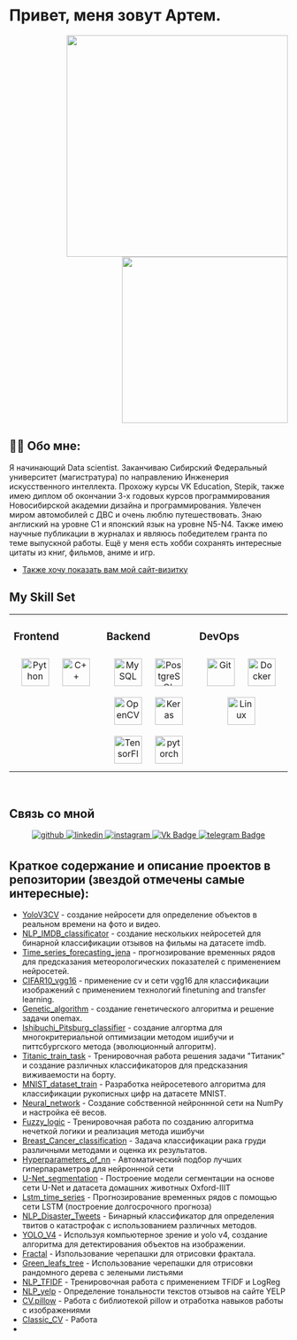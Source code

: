 # Привет, меня зовут Артем.
<div id="header" align="right">
  <img src="https://media.giphy.com/media/v1.Y2lkPTc5MGI3NjExa3duZGRwOThmcDI2emZxbDVnejNoOTRoajZkbGJrbzd3Y2pvMHBndyZlcD12MV9pbnRlcm5hbF9naWZfYnlfaWQmY3Q9Zw/qgQUggAC3Pfv687qPC/giphy.gif" width="400"/>
  <img src="https://media.giphy.com/media/11GS6sBCY87K9LmCQe/giphy.gif?cid=ecf05e479o8fn9zoxsod19lgs2g7nxh2rejxgk504x54qedu&ep=v1_gifs_search&rid=giphy.gif&ct=g" width="300"/>
</div>
</p>

## 👨‍💻 Обо мне:
Я начинающий Data scientist. Заканчиваю Сибирский Федеральный университет (магистратура) по направлению Инженерия искусственного интеллекта.
Прохожу курсы VK Education, Stepik, также имею диплом об окончании 3-х годовых курсов программирования Новосибирской академии дизайна и программирования.
Увлечен миром автомобилей с ДВС и очень люблю путешествовать. Знаю англиский на уровне C1 и японский язык на уровне N5-N4. Также имею научные публикации в журналах и являюсь победителем гранта по теме выпускной работы.
Ещё у меня есть хобби сохранять интересные цитаты из книг, фильмов, аниме и игр.

* [Также хочу показать вам мой сайт-визитку](https://sites.google.com/view/avgitincv/%D0%BE%D0%B1%D0%BE-%D0%BC%D0%BD%D0%B5)

## My Skill Set  
<table><tr><td valign="top" width="33%">



### Frontend  
<div align="center">  
<a href="https://www.python.org/" target="_blank"><img style="margin: 10px" src="https://profilinator.rishav.dev/skills-assets/python-original.svg" alt="Python" height="50" /></a>  
<a href="https://www.cplusplus.com/" target="_blank"><img style="margin: 10px" src="https://profilinator.rishav.dev/skills-assets/cplusplus-original.svg" alt="C++" height="50" /></a>  
</div>

</td><td valign="top" width="33%">



### Backend  
<div align="center">  
<a href="https://www.mysql.com/" target="_blank"><img style="margin: 10px" src="https://profilinator.rishav.dev/skills-assets/mysql-original-wordmark.svg" alt="MySQL" height="50" /></a>  
<a href="https://www.postgresql.org/" target="_blank"><img style="margin: 10px" src="https://profilinator.rishav.dev/skills-assets/postgresql-original-wordmark.svg" alt="PostgreSQL" height="50" /></a>  
<a href="https://opencv.org/" target="_blank"><img style="margin: 10px" src="https://profilinator.rishav.dev/skills-assets/opencv-icon.svg" alt="OpenCV" height="50" /></a>  
<a href="https://keras.io/" target="_blank"><img style="margin: 10px" src="https://profilinator.rishav.dev/skills-assets/keras.png" alt="Keras" height="50" /></a>  
<a href="https://www.tensorflow.org/" target="_blank"><img style="margin: 10px" src="https://profilinator.rishav.dev/skills-assets/tensorflow-icon.svg" alt="TensorFlow" height="50" /></a>  
<a href="https://pytorch.org/" target="_blank"><img style="margin: 10px" src="https://profilinator.rishav.dev/skills-assets/pytorch-icon.svg" alt="pytorch" height="50" /></a>  
</div>

</td><td valign="top" width="33%">



### DevOps  
<div align="center">  
<a href="https://github.com/" target="_blank"><img style="margin: 10px" src="https://profilinator.rishav.dev/skills-assets/git-scm-icon.svg" alt="Git" height="50" /></a>  
<a href="https://www.docker.com/" target="_blank"><img style="margin: 10px" src="https://profilinator.rishav.dev/skills-assets/docker-original-wordmark.svg" alt="Docker" height="50" /></a>  
<a href="https://www.linux.org/" target="_blank"><img style="margin: 10px" src="https://profilinator.rishav.dev/skills-assets/linux-original.svg" alt="Linux" height="50" /></a>  
</div>

</td></tr></table>  

<br/>  


## Связь со мной
<div align="center">
<a href="https://github.com/ArtemAvgutin" target="_blank">
<img src=https://img.shields.io/badge/github-%2324292e.svg?&style=for-the-badge&logo=github&logoColor=white alt=github style="margin-bottom: 5px;" />
</a>

  
<a href="https://linkedin.com/in/ArtemAvgutin" target="_blank">
<img src=https://img.shields.io/badge/linkedin-%231E77B5.svg?&style=for-the-badge&logo=linkedin&logoColor=white alt=linkedin style="margin-bottom: 5px;" />
</a>

<a href="https://instagram.com/infinityblazze" target="_blank">
<img src=https://img.shields.io/badge/instagram-%23000000.svg?&style=for-the-badge&logo=instagram&logoColor=pink alt=instagram style="margin-bottom: 5px;" />
</a>  

<a href="https://vk.com/infinityblazze">
<img src="https://img.shields.io/badge/VK-blue?style=for-the-badge&logo=vk&logoColor=white" alt="Vk Badge"/>
</a>

<a href="https://t.me/Infinityblazze">
<img src="https://img.shields.io/badge/Telegram-purple?style=for-the-badge&logo=telegram&logoColor=white" alt="telegram Badge"/>
</a>
 
</div>  

## Краткое содержание и описание проектов в репозитории (звездой отмечены самые интересные):
* [YoloV3CV](https://github.com/ArtemAvgutin/YoloV3CV) - создание нейросети для определение объектов в реальном времени на фото и видео.
* [NLP_IMDB_classificator](https://github.com/ArtemAvgutin/NLP_IMDB_classificator) - создание нескольких нейросетей для бинарной классификации отзывов на фильмы на датасете imdb.
* [Time_series_forecasting_jena](https://github.com/ArtemAvgutin/Time_series_forecasting_jena) - прогнозирование временных рядов для предсказания метеорологических показателей с применением нейросетей.
* [CIFAR10_vgg16](https://github.com/ArtemAvgutin/CIFAR10_vgg16) - применение cv и сети vgg16 для классификации изображений с применением технологий finetuning and transfer learning.
* [Genetic_algorithm](https://github.com/ArtemAvgutin/Genetic_algorithm) - создание генетического алгоритма и решение задачи onemax.
* [Ishibuchi_Pitsburg_classifier](https://github.com/ArtemAvgutin/Ishibuchi_Pitsburg_classifier) - создание алгортма для многокритериальной оптимизации методом ишибучи и питтсбургского метода (эволюционный алгоритм).
* [Titanic_train_task](https://github.com/ArtemAvgutin/Titanic_train_task) - Тренировочная работа решения задачи "Титаник" и создание различных классификаторов для предсказания виживаемости на борту.
* [MNIST_dataset_train](https://github.com/ArtemAvgutin/MNIST_dataset_train) - Разработка нейросетевого алгоритма для классификации рукописных цифр на датасете MNIST.
* [Neural_network](https://github.com/ArtemAvgutin/Neural_network) - Создание собственной нейроннной сети на NumPy и настройка её весов.
* [Fuzzy_logic](https://github.com/ArtemAvgutin/Fuzzy_logic) - Тренировочная работа по созданию алгоритма нечеткой логики и реализация метода ишибучи
* [Breast_Cancer_classification](https://github.com/ArtemAvgutin/Breast_Cancer_classification) - Задача классификации рака груди различными методами и оценка их результатов.
* [Hyperparameters_of_nn](https://github.com/ArtemAvgutin/Hyperparameters_of_nn) - Автоматический подбор лучших гиперпараметров для нейроннной сети
* [U-Net_segmentation](https://github.com/ArtemAvgutin/U-Net_segmentation) - Построение модели сегментации на основе сети U-Net и датасета домашних животных Oxford-IIIT
* [Lstm_time_series](https://github.com/ArtemAvgutin/Lstm_time_series) - Прогнозирование временных рядов с помощью сети LSTM (построение долгосрочного прогноза)
* [NLP_Disaster_Tweets](https://github.com/ArtemAvgutin/NLP_Disaster_Tweets) - Бинарный классификатор для определения твитов о катастрофак с использованием различных методов.
* [YOLO_V4](https://github.com/ArtemAvgutin/YOLO_V4) - Используя компьютерное зрение и yolo v4, создание алгоритма для детектирования объектов на изображении.
* [Fractal](https://github.com/ArtemAvgutin/Fractal) - Изпользование черепашки для отрисовки фрактала.
* [Green_leafs_tree](https://github.com/ArtemAvgutin/Green_leafs_tree) - Использование черепашки для отрисовки рандомного дерева с зелеными листьями
* [NLP_TFIDF](https://github.com/ArtemAvgutin/NLP_TFIDF) - Тренировочная работа с применением TFIDF и LogReg
* [NLP_yelp](https://github.com/ArtemAvgutin/NLP_yelp) - Определение тональности текстов отзывов на сайте YELP
* [CV.pillow](https://github.com/ArtemAvgutin/CV.pillow) - Работа с библиотекой pillow и отработка навыков работы с изображениями
* [Classic_CV](https://github.com/ArtemAvgutin/Classic_CV]) - Работа 
* []()
